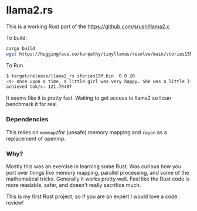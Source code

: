 # llama2.rs

This is a working Rust port of the https://github.com/srush/llama2.c

To build:

```bash
cargo build
wget https://huggingface.co/karpathy/tinyllamas/resolve/main/stories15M.bin
```

To Run 

```bash
$ target/release/llama2_rs stories15M.bin  0.0 20 
<s> Once upon a time, a little girl was very happy. She was a little little girl who loved
achieved tok/s: 121.79487
```

It seems like it is pretty fast. Waiting to get access to llama2 so I can benchmark it for real. 

### Dependencies

This relies on `memmap2`for (unsafe) memory mapping and `rayon` as a replacement of openmp. 

### Why? 

Mostly this was an exercise in learning some Rust. Was curious how you port over things like memory mapping, parallel processing, and some of the mathematical tricks. Generally it works pretty well. Feel like the Rust code is more readable, safer, and doesn't really sacrifice much. 

This is my first Rust project, so if you are an expert I would love a code review!
